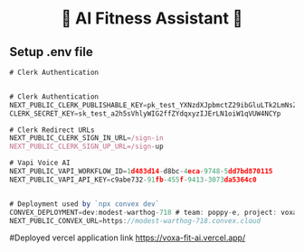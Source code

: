 <h1 align="center">💪 AI Fitness Assistant 🤖</h1>

## Setup .env file

```js
# Clerk Authentication


# Clerk Authentication
NEXT_PUBLIC_CLERK_PUBLISHABLE_KEY=pk_test_YXNzdXJpbmctZ29ibGluLTk2LmNsZXJrLmFjY291bnRzLmRldiQ
CLERK_SECRET_KEY=sk_test_a2h5sVhlyWIG2ffZYdqxyzIJErLN1oiW1qVUW4NCYp

# Clerk Redirect URLs
NEXT_PUBLIC_CLERK_SIGN_IN_URL=/sign-in
NEXT_PUBLIC_CLERK_SIGN_UP_URL=/sign-up

# Vapi Voice AI
NEXT_PUBLIC_VAPI_WORKFLOW_ID=1d483d14-d8bc-4eca-9748-5dd7bd870115
NEXT_PUBLIC_VAPI_API_KEY=c9abe732-91fb-455f-9413-3073da5364c0


# Deployment used by `npx convex dev`
CONVEX_DEPLOYMENT=dev:modest-warthog-718 # team: poppy-e, project: voxafit-430e4
NEXT_PUBLIC_CONVEX_URL=https://modest-warthog-718.convex.cloud

```
#Deployed vercel application link
https://voxa-fit-ai.vercel.app/
